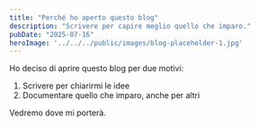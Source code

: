 ```yaml
---
title: "Perché ho aperto questo blog"
description: "Scrivere per capire meglio quello che imparo."
pubDate: "2025-07-16"
heroImage: '../../../public/images/blog-placeholder-1.jpg'
---
```


Ho deciso di aprire questo blog per due motivi:
1. Scrivere per chiarirmi le idee
2. Documentare quello che imparo, anche per altri

Vedremo dove mi porterà.
